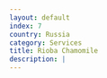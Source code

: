 ```yaml
---
layout: default
index: 7
country: Russia
category: Services
title: Rioba Chamomile
description: |
---
```

